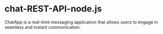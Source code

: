 # chat-REST-API-node.js
ChatApp is a real-time messaging application that allows users to engage in seamless and instant communication.
